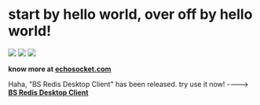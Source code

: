 # start by hello world, over off by hello world!



![](https://github-profile-summary-cards.vercel.app/api/cards/profile-details?username=fuyoo&theme=github)
![](https://github-profile-summary-cards.vercel.app/api/cards/most-commit-language?username=fuyoo&theme=github)
![](https://github-profile-summary-cards.vercel.app/api/cards/stats?username=fuyoo&theme=github)

**know more at [echosocket.com](https://www.echosocket.com)**

Haha, "BS Redis Desktop Client" has been released. try use it now! ----> **[BS Redis Desktop Client](https://bs.echosocket.com)**
